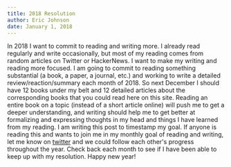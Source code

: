 ```yaml
---
title: 2018 Resolution
author: Eric Johnson
date: January 1, 2018
---
```


In 2018 I want to commit to reading and writing more. I already read regularly and write occasionally, but most of my reading comes from random articles on Twitter or HackerNews. I want to make my writing and reading more focused. I am going to commit to reading something substantial (a book, a paper, a journal, etc.) and working to write a detailed review/reaction/summary each month of 2018. So next December I should have 12 books under my belt and 12 detailed articles about the corresponding books that you could read here on this site. Reading an entire book on a topic (instead of a short article online) will push me to get a deeper understanding, and writing should help me to get better at formalizing and expressing thoughts in my head and things I have learned from my reading. I am writing this post to timestamp my goal. If anyone is reading this and wants to join me in my monthly goal of reading and writing, let me know on [twitter](https://twitter.com/EJ96) and we could follow each other's progress throughout the year. Check back each month to see if I have been able to keep up with my resolution. Happy new year!
